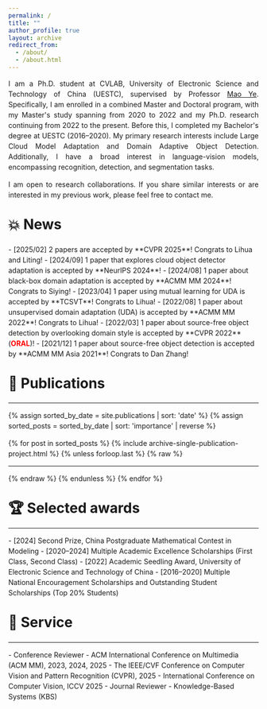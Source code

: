 ```yaml
---
permalink: /
title: ""
author_profile: true
layout: archive
redirect_from: 
  - /about/
  - /about.html
---
```

<style>
  body {
    line-height: 1.5;
  }
  .entry {
  display: flex;
  justify-content: space-between;
  align-items: flex-start;
}

  .entry .content {
    flex: 3; /* 主内容宽度 */
  }

  .entry .time {
    flex: 1; /* 时间宽度 */
    text-align: right; /* 时间右对齐 */
    font-style: italic; /* 可选：时间的字体样式 */
  }

  .myp {
    margin-top: 0;
  }

  .myh2 {
    margin-top: 1em;
  }

</style>

<p style="text-align: justify;">
I am a Ph.D. student at CVLAB, University of Electronic Science and Technology of China (UESTC), supervised by Professor <a href="https://scholar.google.com/citations?user=UUbEzBYAAAAJ">Mao Ye</a>. Specifically, I am enrolled in a combined Master and Doctoral program, with my Master's study spanning from 2020 to 2022 and my Ph.D. research continuing from 2022 to the present. Before this, I completed my Bachelor's degree at UESTC (2016–2020).
My primary research interests include Large Cloud Model Adaptation and Domain Adaptive Object Detection. Additionally, I have a broad interest in language-vision models, encompassing recognition, detection, and segmentation tasks.
</p>
<p style="text-align: justify;">
I am open to research collaborations. If you share similar interests or are interested in my previous work, please feel free to contact me.
</p>

<h1 class="myh2">💥 News</h1>
- [2025/02] 2 papers are accepted by **CVPR 2025**! Congrats to Lihua and Liting!
- [2024/09] 1 paper that explores cloud object detector adaptation is accepted by **NeurIPS 2024**!
- [2024/08] 1 paper about black-box domain adaptation is accepted by **ACMM MM 2024**! Congrats to Siying!
- [2023/04] 1 paper using mutual learning for UDA is accepted by **TCSVT**! Congrats to Lihua!
- [2022/08] 1 paper about unsupervised domain adaptation (UDA) is accepted by **ACMM MM 2022**! Congrats to Lihua!
- [2022/03] 1 paper about source-free object detection by overlooking domain style is accepted by **CVPR 2022** (<span style="color: red; font-weight: bold;">ORAL</span>)!
- [2021/12] 1 paper about source-free object detection is accepted by **ACMM MM Asia 2021**! Congrats to Dan Zhang!

<h1 class="myh2">🎯 Publications</h1>
<hr/>
{% assign sorted_by_date = site.publications | sort: 'date' %} <!-- 按日期升序排列 -->
{% assign sorted_posts = sorted_by_date | sort: 'importance' | reverse %} <!-- 按重要性降序排列 -->

{% for post in sorted_posts %}
  {% include archive-single-publication-project.html %}
  {% unless forloop.last %}
{% raw %}
<hr />
{% endraw %}
  {% endunless %}
{% endfor %}

<h1 class="myh2">🏆️ Selected awards</h1>
<hr/>
- [2024] Second Prize, China Postgraduate Mathematical Contest in Modeling
- [2020–2024] Multiple Academic Excellence Scholarships (First Class, Second Class)
- [2022] Academic Seedling Award, University of Electronic Science and Technology of China
- [2016–2020] Multiple National Encouragement Scholarships and Outstanding Student Scholarships (Top 20% Students)

<h1 class="myh2">🧭 Service</h1>
<hr/>
- Conference Reviewer
  - ACM International Conference on Multimedia (ACM MM), 2023, 2024, 2025
  - The IEEE/CVF Conference on Computer Vision and Pattern Recognition (CVPR), 2025
  - International Conference on Computer Vision, ICCV 2025
- Journal Reviewer
  - Knowledge-Based Systems (KBS)